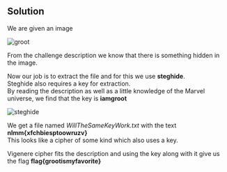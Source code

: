 ## Solution
We are given an image

![groot](https://i.imgur.com/oach17M.jpg)

From the challenge description we know that there is something hidden in the image.

Now our job is to extract the file and for this we use **steghide**.  
Steghide also requires a key for extraction.  
By reading the description as well as a little knowledge of the Marvel universe, we find that the key is **iamgroot** 

![steghide](https://i.imgur.com/ymXMtOu.png)

We get a file named *WillTheSameKeyWork.txt* with the text **nlmm{xfchbiesptoowruzv}**  
This looks like a cipher of some kind which also uses a key.  

Vigenere cipher fits the description and using the key along with it give us the flag **flag{grootismyfavorite}**

